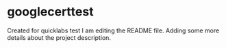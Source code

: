 # googlecerttest
Created for quicklabs test
I am editing the README file. Adding some more details about the project description.
